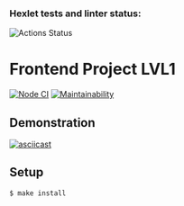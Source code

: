 ### Hexlet tests and linter status:
![Actions Status](/workflows/hexlet-check/badge.svg)

# Frontend Project LVL1

[![Node CI](https://github.com/dimisb/frontend-project-lvl1/workflows/Node%20CI/badge.svg)](hhttps://github.com/dimisb/frontend-project-lvl1/actions)
[![Maintainability](https://api.codeclimate.com/v1/badges/a99a88d28ad37a79dbf6/maintainability)](https://codeclimate.com/github/dimisb/frontend-project-lvl1)

## Demonstration

[![asciicast](https://asciinema.org/a/Z4zTfTI2UeAOoAPInPlPTc8P1.svg)](https://asciinema.org/a/Z4zTfTI2UeAOoAPInPlPTc8P1)

## Setup

```sh
$ make install
```